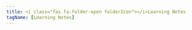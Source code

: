 ```yaml
---
title: <i class="fas fa-folder-open folderIcon"></i>Learning Notes
tagName: [Learning Notes]
---
```

